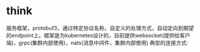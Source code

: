 # think

服务框架，protobuf3，通过特定协议名称，自定义的处理方式，自动定向到期望的endpoint上。框架是为kubernetes设计的，目前提供websocket(提供给客户端)，grpc(集群内部使用)，nats(消息中间件，集群内部使用)
典型的连接方式:
